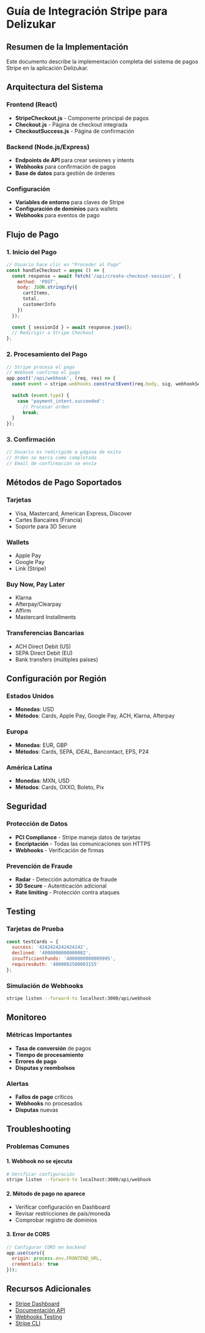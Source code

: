 # Guía de Integración Stripe para Delizukar

## Resumen de la Implementación

Este documento describe la implementación completa del sistema de pagos Stripe en la aplicación Delizukar.

## Arquitectura del Sistema

### Frontend (React)
- **StripeCheckout.js** - Componente principal de pagos
- **Checkout.js** - Página de checkout integrada
- **CheckoutSuccess.js** - Página de confirmación

### Backend (Node.js/Express)
- **Endpoints de API** para crear sesiones y intents
- **Webhooks** para confirmación de pagos
- **Base de datos** para gestión de órdenes

### Configuración
- **Variables de entorno** para claves de Stripe
- **Configuración de dominios** para wallets
- **Webhooks** para eventos de pago

## Flujo de Pago

### 1. Inicio del Pago
```javascript
// Usuario hace clic en "Proceder al Pago"
const handleCheckout = async () => {
  const response = await fetch('/api/create-checkout-session', {
    method: 'POST',
    body: JSON.stringify({
      cartItems,
      total,
      customerInfo
    })
  });
  
  const { sessionId } = await response.json();
  // Redirigir a Stripe Checkout
};
```

### 2. Procesamiento del Pago
```javascript
// Stripe procesa el pago
// Webhook confirma el pago
app.post('/api/webhook', (req, res) => {
  const event = stripe.webhooks.constructEvent(req.body, sig, webhookSecret);
  
  switch (event.type) {
    case 'payment_intent.succeeded':
      // Procesar orden
      break;
  }
});
```

### 3. Confirmación
```javascript
// Usuario es redirigido a página de éxito
// Orden se marca como completada
// Email de confirmación se envía
```

## Métodos de Pago Soportados

### Tarjetas
- Visa, Mastercard, American Express, Discover
- Cartes Bancaires (Francia)
- Soporte para 3D Secure

### Wallets
- Apple Pay
- Google Pay
- Link (Stripe)

### Buy Now, Pay Later
- Klarna
- Afterpay/Clearpay
- Affirm
- Mastercard Installments

### Transferencias Bancarias
- ACH Direct Debit (US)
- SEPA Direct Debit (EU)
- Bank transfers (múltiples países)

## Configuración por Región

### Estados Unidos
- **Monedas**: USD
- **Métodos**: Cards, Apple Pay, Google Pay, ACH, Klarna, Afterpay

### Europa
- **Monedas**: EUR, GBP
- **Métodos**: Cards, SEPA, iDEAL, Bancontact, EPS, P24

### América Latina
- **Monedas**: MXN, USD
- **Métodos**: Cards, OXXO, Boleto, Pix

## Seguridad

### Protección de Datos
- **PCI Compliance** - Stripe maneja datos de tarjetas
- **Encriptación** - Todas las comunicaciones son HTTPS
- **Webhooks** - Verificación de firmas

### Prevención de Fraude
- **Radar** - Detección automática de fraude
- **3D Secure** - Autenticación adicional
- **Rate limiting** - Protección contra ataques

## Testing

### Tarjetas de Prueba
```javascript
const testCards = {
  success: '4242424242424242',
  declined: '4000000000000002',
  insufficientFunds: '4000000000009995',
  requiresAuth: '4000002500003155'
};
```

### Simulación de Webhooks
```bash
stripe listen --forward-to localhost:3000/api/webhook
```

## Monitoreo

### Métricas Importantes
- **Tasa de conversión** de pagos
- **Tiempo de procesamiento**
- **Errores de pago**
- **Disputas y reembolsos**

### Alertas
- **Fallos de pago** críticos
- **Webhooks** no procesados
- **Disputas** nuevas

## Troubleshooting

### Problemas Comunes

#### 1. Webhook no se ejecuta
```bash
# Verificar configuración
stripe listen --forward-to localhost:3000/api/webhook
```

#### 2. Método de pago no aparece
- Verificar configuración en Dashboard
- Revisar restricciones de país/moneda
- Comprobar registro de dominios

#### 3. Error de CORS
```javascript
// Configurar CORS en backend
app.use(cors({
  origin: process.env.FRONTEND_URL,
  credentials: true
}));
```

## Recursos Adicionales

- [Stripe Dashboard](https://dashboard.stripe.com/)
- [Documentación API](https://stripe.com/docs/api)
- [Webhooks Testing](https://stripe.com/docs/webhooks/test)
- [Stripe CLI](https://stripe.com/docs/stripe-cli)
